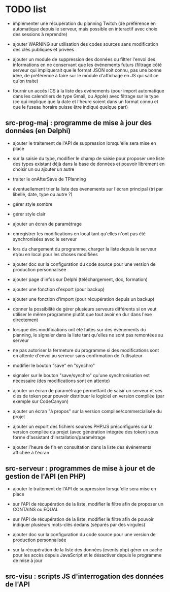 # TODO list

* implémenter une récupération du planning Twitch (de préférence en automatique depuis le serveur, mais possible en interactif avec choix des sessions à reprendre)

* ajouter WARNING sur utilisation des codes sources sans modification des clés publiques et privées

* ajouter un module de suppression des données ou filtrer l'envoi des informations en ne conservant que les événements futurs (filtrage côté serveur qui impliquerait que le format JSON soit connu, pas une bonne idée, de préférence à faire sur le module d'affichage en JS qui sait ce qu'on traite)

* fournir un accès ICS à la liste des evénements (pour import automatique dans les calendriers de type Gmail, ou Apple) avec filtrage sur le type (ce qui implique que la date et l'heure soient dans un format connu et que le fuseau horaire puisse être indiqué quelque part)

## src-prog-maj : programme de mise à jour des données (en Delphi)

* ajouter le traitement de l'API de suppression lorsqu'elle sera mise en place
* sur la saisie du type, modifier le champ de saisie pour proposer une liste des types existant déjà dans la base de données et pouvoir librement en choisir un ou ajouter un autre
* traiter le onAfterSave de TPlanning
* éventuellement trier la liste des évenements sur l'écran principal (tri par libellé, date, type ou autre ?)
* gérer style sombre
* gérer style clair
* ajouter un écran de paramétrage
* enregistrer les modifications en local tant qu'elles n'ont pas été synchronisées avec le serveur
* lors du chargement du programme, charger la liste depuis le serveur et/ou en local pour les choses modifiées

* ajouter doc sur la configuration du code source pour une version de production personnalisée
* ajouter page d'infos sur Delphi (téléchargement, doc, formation)

* ajouter une fonction d'export (pour backup)
* ajouter une fonction d'import (pour récupération depuis un backup)

* donner la possibilité de gérer plusieurs serveurs différents si on veut utiliser le même programme plutôt que tout avoir en dur dans l'exe directement

* lorsque des modifications ont été faites sur des événements du planning, le signaler dans la liste tant qu'elles ne sont pas remontées au serveur

* ne pas autoriser la fermeture du programme si des modifications sont en attente d'envoi au serveur sans confirmation de l'utlisateur

* modifier le bouton "save" en "synchro"

* signaler sur le bouton "save/synchro" qu'une synchronisation est nécessaire (des modifications sont en attente)

* ajouter un écran de paramétrage permettant de saisir un serveur et ses clés de token pour pouvoir distribuer le logiciel en version compilée (par exemple sur CodeCanyon)

* ajouter un écran "à propos" sur la version compilée/commercialisée du projet

* ajouter un export des fichiers sources PHP/JS préconfigurés sur la version compilée du projet (avec génération intégrée des token) sous forme d'assistant d'installation/paramétrage

* ajouter l'heure de fin en consultation dans la liste des événements affichée à l'écran

## src-serveur : programmes de mise à jour et de gestion de l'API (en PHP)

* ajouter le traitement de l'API de suppression lorsqu'elle sera mise en place
* sur l'API de récupération de la liste, modifier le filtre afin de proposer un CONTAINS ou EQUAL
* sur l'API de récupération de la liste, modifier le filtre afin de pouvoir indiquer plusieurs mots-clés dedans (séparés par des virgules)

* ajouter doc sur la configuration du code source pour une version de production personnalisée

* sur la récupération de la liste des données (events.php) gérer un cache pour les accès depuis JavaScript et le désactiver depuis le programme de mise à jour

## src-visu : scripts JS d'interrogation des données de l'API
